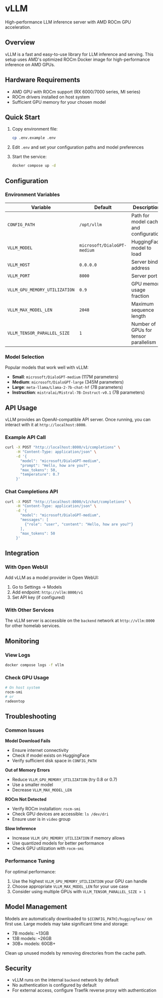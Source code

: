 # vLLM

High-performance LLM inference server with AMD ROCm GPU acceleration.

## Overview

vLLM is a fast and easy-to-use library for LLM inference and serving. This setup uses AMD's optimized ROCm Docker image for high-performance inference on AMD GPUs.

## Hardware Requirements

- AMD GPU with ROCm support (RX 6000/7000 series, MI series)
- ROCm drivers installed on host system
- Sufficient GPU memory for your chosen model

## Quick Start

1. Copy environment file:
   ```bash
   cp .env.example .env
   ```

2. Edit `.env` and set your configuration paths and model preferences

3. Start the service:
   ```bash
   docker compose up -d
   ```

## Configuration

### Environment Variables

| Variable | Default | Description |
|----------|---------|-------------|
| `CONFIG_PATH` | `/opt/vllm` | Path for model cache and configuration |
| `VLLM_MODEL` | `microsoft/DialoGPT-medium` | HuggingFace model to load |
| `VLLM_HOST` | `0.0.0.0` | Server bind address |
| `VLLM_PORT` | `8000` | Server port |
| `VLLM_GPU_MEMORY_UTILIZATION` | `0.9` | GPU memory usage fraction |
| `VLLM_MAX_MODEL_LEN` | `2048` | Maximum sequence length |
| `VLLM_TENSOR_PARALLEL_SIZE` | `1` | Number of GPUs for tensor parallelism |

### Model Selection

Popular models that work well with vLLM:

- **Small**: `microsoft/DialoGPT-medium` (117M parameters)
- **Medium**: `microsoft/DialoGPT-large` (345M parameters)  
- **Large**: `meta-llama/Llama-2-7b-chat-hf` (7B parameters)
- **Instruction**: `mistralai/Mistral-7B-Instruct-v0.1` (7B parameters)

## API Usage

vLLM provides an OpenAI-compatible API server. Once running, you can interact with it at `http://localhost:8000`.

### Example API Call

```bash
curl -X POST "http://localhost:8000/v1/completions" \
     -H "Content-Type: application/json" \
     -d '{
       "model": "microsoft/DialoGPT-medium",
       "prompt": "Hello, how are you?",
       "max_tokens": 50,
       "temperature": 0.7
     }'
```

### Chat Completions API

```bash
curl -X POST "http://localhost:8000/v1/chat/completions" \
     -H "Content-Type: application/json" \
     -d '{
       "model": "microsoft/DialoGPT-medium",
       "messages": [
         {"role": "user", "content": "Hello, how are you?"}
       ],
       "max_tokens": 50
     }'
```

## Integration

### With Open WebUI

Add vLLM as a model provider in Open WebUI:
1. Go to Settings → Models
2. Add endpoint: `http://vllm:8000/v1`
3. Set API key (if configured)

### With Other Services

The vLLM server is accessible on the `backend` network at `http://vllm:8000` for other homelab services.

## Monitoring

### View Logs
```bash
docker compose logs -f vllm
```

### Check GPU Usage
```bash
# On host system
rocm-smi
# or
radeontop
```

## Troubleshooting

### Common Issues

**Model Download Fails**
- Ensure internet connectivity
- Check if model exists on HuggingFace
- Verify sufficient disk space in `CONFIG_PATH`

**Out of Memory Errors**
- Reduce `VLLM_GPU_MEMORY_UTILIZATION` (try 0.8 or 0.7)
- Use a smaller model
- Decrease `VLLM_MAX_MODEL_LEN`

**ROCm Not Detected**
- Verify ROCm installation: `rocm-smi`
- Check GPU devices are accessible: `ls /dev/dri`
- Ensure user is in `video` group

**Slow Inference**
- Increase `VLLM_GPU_MEMORY_UTILIZATION` if memory allows
- Use quantized models for better performance
- Check GPU utilization with `rocm-smi`

### Performance Tuning

For optimal performance:
1. Use the highest `VLLM_GPU_MEMORY_UTILIZATION` your GPU can handle
2. Choose appropriate `VLLM_MAX_MODEL_LEN` for your use case
3. Consider using multiple GPUs with `VLLM_TENSOR_PARALLEL_SIZE > 1`

## Model Management

Models are automatically downloaded to `${CONFIG_PATH}/huggingface/` on first use. Large models may take significant time and storage:

- 7B models: ~13GB
- 13B models: ~26GB
- 30B+ models: 60GB+

Clean up unused models by removing directories from the cache path.

## Security

- vLLM runs on the internal `backend` network by default
- No authentication is configured by default
- For external access, configure Traefik reverse proxy with authentication
